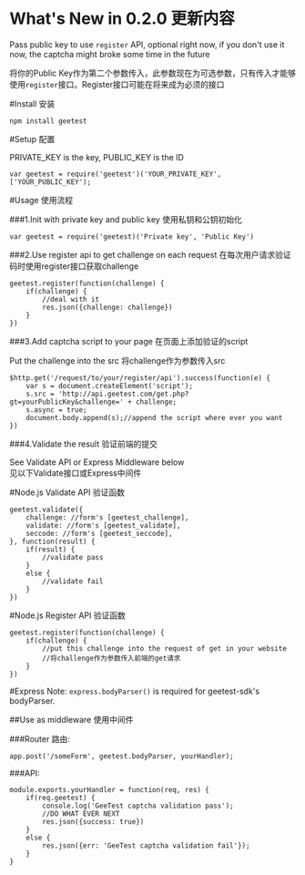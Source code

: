 
# What's New in 0.2.0 更新内容
Pass public key to use `register` API, optional right now, if you don't use it now, the captcha might broke some time in the future  

将你的Public Key作为第二个参数传入，此参数现在为可选参数，只有传入才能够使用`register`接口。Register接口可能在将来成为必须的接口

#Install 安装

```
npm install geetest

```

#Setup 配置

PRIVATE_KEY is the key, PUBLIC_KEY is the ID

```
var geetest = require('geetest')('YOUR_PRIVATE_KEY', ['YOUR_PUBLIC_KEY');

```

#Usage 使用流程

###1.Init with private key and public key 使用私钥和公钥初始化
```
var geetest = require('geetest)('Private key', 'Public Key')

```
###2.Use register api to get challenge on each request 
在每次用户请求验证码时使用register接口获取challenge

```
geetest.register(function(challenge) {
	if(challenge) {
		//deal with it
		res.json({challenge: challenge})
	}
})
```
###3.Add captcha script to your page 在页面上添加验证的script

Put the challenge into the src 将challenge作为参数传入src

```
$http.get('/request/to/your/register/api').success(function(e) {
	var s = document.createElement('script');
	s.src = 'http://api.geetest.com/get.php?gt=yourPublicKey&challenge=' + challenge;
	s.async = true;
	document.body.append(s);//append the script where ever you want
})

```
###4.Validate the result 验证前端的提交

See Validate API or Express Middleware below  
见以下Validate接口或Express中间件



#Node.js Validate API 验证函数
```
geetest.validate({
	challenge: //form's [geetest_challenge],
	validate: //form's [geetest_validate],
	seccode: //form's [geetest_seccode],
}, function(result) {
	if(result) {
		//validate pass
	}
	else {
		//validate fail
	}
})
```
#Node.js Register API 验证函数
```
geetest.register(function(challenge) {
	if(challenge) {
		//put this challenge into the request of get in your website
		//将challenge作为参数传入前端的get请求
	}
})
```




#Express
Note: `express.bodyParser()` is required for geetest-sdk's bodyParser.

##Use as middleware 使用中间件

###Router  路由:  
```
app.post('/someForm', geetest.bodyParser, yourHandler);
```

###API:
```
module.exports.yourHandler = function(req, res) {
	if(req.geetest) {
		console.log('GeeTest captcha validation pass');
		//DO WHAT EVER NEXT
		res.json({success: true})
	}
	else {
		res.json({err: 'GeeTest captcha validation fail'});
	}
}

```
